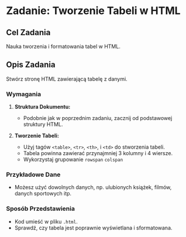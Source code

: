 # Zadanie: Tworzenie Tabeli w HTML

## Cel Zadania
Nauka tworzenia i formatowania tabel w HTML.

## Opis Zadania
Stwórz stronę HTML zawierającą tabelę z danymi.

### Wymagania
1. **Struktura Dokumentu:**
   - Podobnie jak w poprzednim zadaniu, zacznij od podstawowej struktury HTML.

2. **Tworzenie Tabeli:**
   - Użyj tagów `<table>`, `<tr>`, `<th>`, i `<td>` do stworzenia tabeli.
   - Tabela powinna zawierać przynajmniej 3 kolumny i 4 wiersze.
   - Wykorzystaj grupowanie `rowspan` `colspan`


### Przykładowe Dane
- Możesz użyć dowolnych danych, np. ulubionych książek, filmów, danych sportowych itp.

### Sposób Przedstawienia
- Kod umieść w pliku `.html`.
- Sprawdź, czy tabela jest poprawnie wyświetlana i sformatowana.
